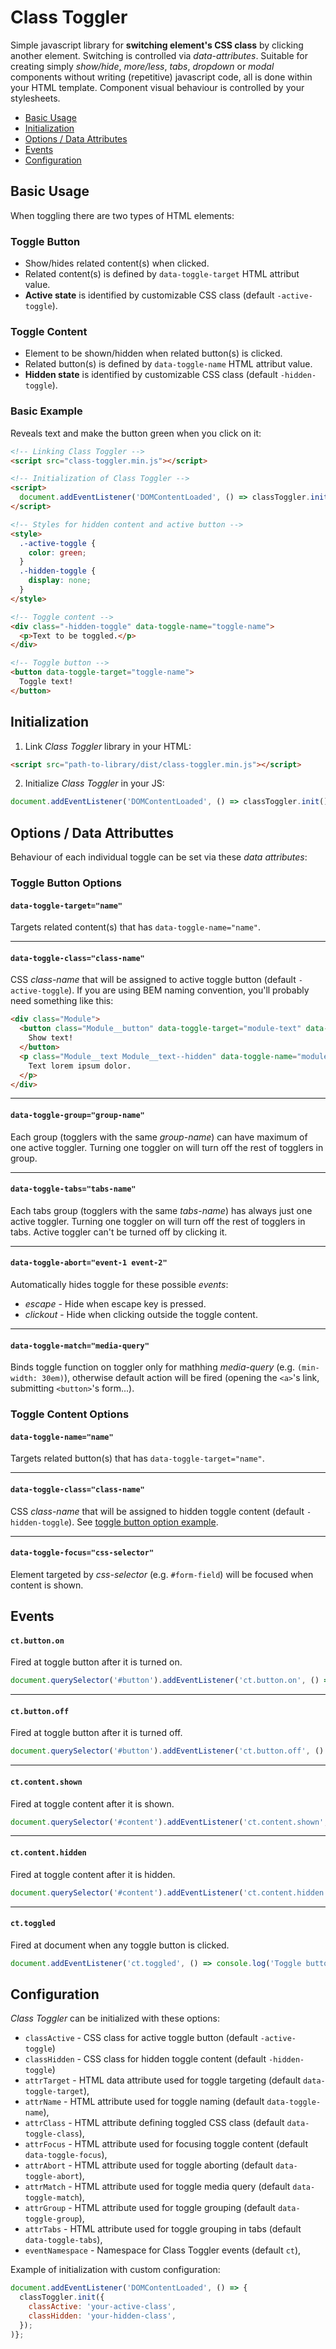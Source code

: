 # Class Toggler
Simple javascript library for **switching element's CSS class** by clicking another element. Switching is controlled via *data-attributes*. Suitable for creating simply *show/hide*, *more/less*, *tabs*, *dropdown* or *modal* components without writing (repetitive) javascript code, all is done within your HTML template. Component visual behaviour is controlled by your stylesheets.

- [Basic Usage](#basic-usage)
- [Initialization](#initialization)
- [Options / Data Attributes](#options--data-attributes)
- [Events](#events)
- [Configuration](#configuration)

## Basic Usage
When toggling there are two types of HTML elements:

### Toggle Button
- Show/hides related content(s) when clicked.
- Related content(s) is defined by `data-toggle-target` HTML attribut value.
- **Active state** is identified by customizable CSS class (default `-active-toggle`).
### Toggle Content
- Element to be shown/hidden when related button(s) is clicked.
- Related button(s) is defined by `data-toggle-name` HTML attribut value.
- **Hidden state** is identified by customizable CSS class (default `-hidden-toggle`).

### Basic Example
Reveals text and make the button green when you click on it:
```html
<!-- Linking Class Toggler -->
<script src="class-toggler.min.js"></script>

<!-- Initialization of Class Toggler -->
<script>
  document.addEventListener('DOMContentLoaded', () => classToggler.init());
</script>

<!-- Styles for hidden content and active button -->
<style>
  .-active-toggle {
    color: green;
  }
  .-hidden-toggle {
    display: none;
  }
</style>

<!-- Toggle content -->
<div class="-hidden-toggle" data-toggle-name="toggle-name">
  <p>Text to be toggled.</p>
</div>

<!-- Toggle button -->
<button data-toggle-target="toggle-name">
  Toggle text!
</button>
```

## Initialization
1. Link *Class Toggler* library in your HTML:
```html
<script src="path-to-library/dist/class-toggler.min.js"></script>
```

2. Initialize *Class Toggler* in your JS:
```js
document.addEventListener('DOMContentLoaded', () => classToggler.init());
```

## Options / Data Attributtes
Behaviour of each individual toggle can be set via these *data attributes*:

### Toggle Button Options

#### `data-toggle-target="name"`
Targets related content(s) that has `data-toggle-name="name"`.

---

#### `data-toggle-class="class-name"`
CSS *class-name* that will be assigned to active toggle button (default `-active-toggle`). If you are using BEM naming convention, you'll probably need something like this:
````html
<div class="Module">
  <button class="Module__button" data-toggle-target="module-text" data-toggle-class="Module__button--active">
    Show text!
  </button>
  <p class="Module__text Module__text--hidden" data-toggle-name="module-text" data-toggle-class="Module__text--hidden">
    Text lorem ipsum dolor.
  </p>
</div>
````

---

#### `data-toggle-group="group-name"`
Each group (togglers with the same *group-name*) can have maximum of one active toggler. Turning one toggler on will turn off the rest of togglers in group.

---

#### `data-toggle-tabs="tabs-name"`
Each tabs group (togglers with the same *tabs-name*) has always just one active toggler. Turning one toggler on will turn off the rest of togglers in tabs. Active toggler can't be turned off by clicking it.

---

#### `data-toggle-abort="event-1 event-2"`
Automatically hides toggle for these possible *events*:
- *escape* - Hide when escape key is pressed.
- *clickout* - Hide when clicking outside the toggle content.

---

#### `data-toggle-match="media-query"`
Binds toggle function on toggler only for mathhing *media-query* (e.g. `(min-width: 30em)`), otherwise default action will be fired (opening the `<a>`'s link, submitting `<button>`'s form...).

### Toggle Content Options

#### `data-toggle-name="name"`
Targets related button(s) that has `data-toggle-target="name"`.

---

#### `data-toggle-class="class-name"`
CSS *class-name* that will be assigned to hidden toggle content (default `-hidden-toggle`). See [toggle button option example](#data-toggle-classclass-name).

---

#### `data-toggle-focus="css-selector"`
Element targeted by *css-selector* (e.g. `#form-field`) will be focused when content is shown.

## Events

#### `ct.button.on`
Fired at toggle button after it is turned on.

````js
document.querySelector('#button').addEventListener('ct.button.on', () => console.log('Button turned on!'));
````

---

#### `ct.button.off`
Fired at toggle button after it is turned off.

````js
document.querySelector('#button').addEventListener('ct.button.off', () => console.log('Button turned off!'));
````

---

#### `ct.content.shown`
Fired at toggle content after it is shown.

````js
document.querySelector('#content').addEventListener('ct.content.shown', () => console.log('Content shown!'));
````

---

#### `ct.content.hidden`
Fired at toggle content after it is hidden.

````js
document.querySelector('#content').addEventListener('ct.content.hidden', () => console.log('Content hidden!'));
````

---

#### `ct.toggled`
Fired at document when any toggle button is clicked.

````js
document.addEventListener('ct.toggled', () => console.log('Toggle button click!'));
````

## Configuration
*Class Toggler* can be initialized with these options:
- `classActive` - CSS class for active toggle button (default `-active-toggle`)
- `classHidden` - CSS class for hidden toggle content (default `-hidden-toggle`)
- `attrTarget` - HTML data attribute used for toggle targeting (default `data-toggle-target`),
- `attrName` - HTML attribute used for toggle naming (default `data-toggle-name`),
- `attrClass` - HTML attribute defining toggled CSS class (default `data-toggle-class`),
- `attrFocus` - HTML attribute used for focusing toggle content (default `data-toggle-focus`),
- `attrAbort` - HTML attribute used for toggle aborting (default `data-toggle-abort`),
- `attrMatch` - HTML attribute used for toggle media query (default `data-toggle-match`),
- `attrGroup` - HTML attribute used for toggle grouping (default `data-toggle-group`),
- `attrTabs` - HTML attribute used for toggle grouping in tabs (default `data-toggle-tabs`),
- `eventNamespace` - Namespace for Class Toggler events (default `ct`),

Example of initialization with custom configuration:
```js
document.addEventListener('DOMContentLoaded', () => {
  classToggler.init({
    classActive: 'your-active-class',
    classHidden: 'your-hidden-class',
  });
)};
```
